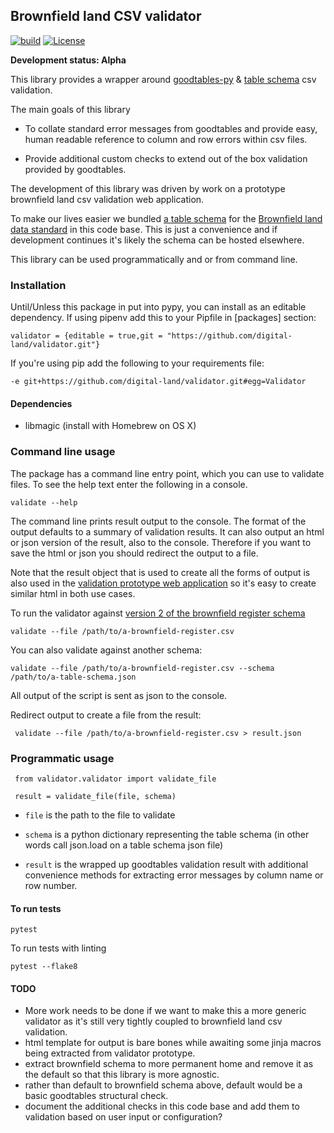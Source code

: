 ## Brownfield land CSV validator
[![build](https://travis-ci.org/digital-land/validator.svg?branch=master)](https://travis-ci.org/digital-land/validator)
[![License](https://img.shields.io/github/license/mashape/apistatus.svg)](https://github.com/digital-land/validator/blob/master/LICENSE)

**Development status: Alpha**

This library provides a wrapper around [goodtables-py](https://github.com/frictionlessdata/goodtables-py) & [table schema](https://frictionlessdata.io/specs/table-schema) csv validation.

The main goals of this library

 - To collate standard error messages from goodtables and provide easy, human readable reference
 to column and row errors within csv files.
 
 - Provide additional custom checks to extend out of the box validation provided by goodtables.
 

The development of this library was driven by work on a prototype brownfield land csv validation web application. 

To make our lives easier we  bundled [a table schema](validator/schema/brownfield-land-v2.json) for the [Brownfield land data standard](https://www.gov.uk/government/publications/brownfield-land-registers-data-standard/publish-your-brownfield-land-data#publish-your-brownfield-land-data) 
in this code base. This is just a convenience and if development continues it's likely the schema can be hosted elsewhere. 

This library can be used programmatically and or from command line.

### Installation

Until/Unless this package in put into pypy, you can install as an editable dependency. If using pipenv add this
to your Pipfile in [packages] section:

    validator = {editable = true,git = "https://github.com/digital-land/validator.git"}

If you're using pip add the following to your requirements file:

    -e git+https://github.com/digital-land/validator.git#egg=Validator

#### Dependencies

* libmagic (install with Homebrew on OS X)

### Command  line usage

The package has a command line entry point, which you can use to validate files. To see the help text enter the following
in a console.

    validate --help

The command line prints result output to the console. The format of the output defaults to a summary of validation
results. It can also output an html or json version of the result, also to the console. Therefore if you want to save the html or json you should redirect the output to a file.

Note that the result object that is used to create all the forms of output is also used in the 
[validation prototype web application](https://github.com/digital-land/brownfield-sites-validator) so it's easy to create similar html in both use cases.

To run the validator against [version 2 of the brownfield register schema](validator/schema/brownfield-land-v2.json)

    validate --file /path/to/a-brownfield-register.csv
    
You can also validate against another schema:

    validate --file /path/to/a-brownfield-register.csv --schema /path/to/a-table-schema.json
    

All output of the script is sent as json to the console.

Redirect output to create a file from the result:

     validate --file /path/to/a-brownfield-register.csv > result.json
     

### Programmatic usage

     from validator.validator import validate_file

     result = validate_file(file, schema)
     

 - `file` is the path to the file to validate
 - `schema` is a python dictionary representing the table schema (in other words call json.load on a table schema json file)
 
 - `result` is the wrapped up goodtables validation result with additional convenience methods for extracting error
 messages by column name or row number.



#### To run tests
    
    pytest
    
To run tests with linting

    pytest --flake8
    
 
#### TODO

- More work needs to be done if we want to make this a more generic validator as it's still very tightly coupled to 
brownfield land csv validation.
- html template for output is bare bones while awaiting some jinja macros being extracted from validator prototype.
- extract brownfield schema to more permanent home and remove it as the default so that this library is more agnostic.
- rather than default to brownfield schema above, default would be a basic goodtables structural check.
- document the additional checks in this code base and add them to validation based on user input or configuration?
